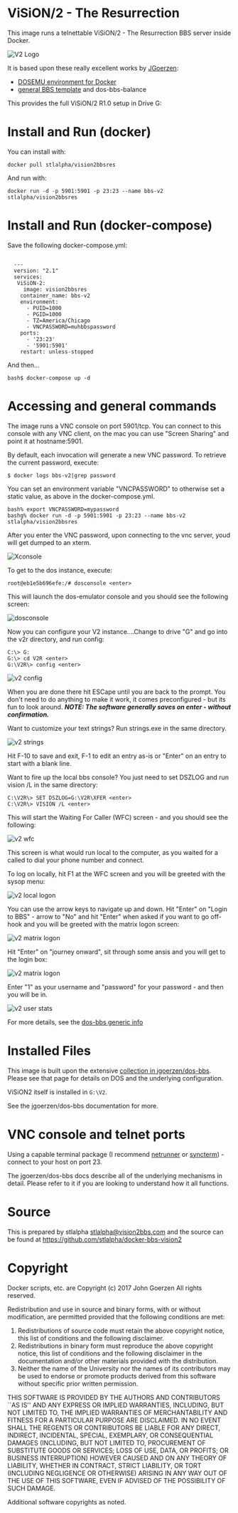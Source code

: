 # ViSiON/2 - The Resurrection

This image runs a telnettable ViSiON/2 - The Resurrection BBS server inside Docker.

![V2 Logo](https://raw.githubusercontent.com/stlalpha/docker-bbs-vision2/master/setup/v2logo.png?raw=true)

It is based upon these really excellent works by [JGoerzen](https://github.com/jgoerzen):

 - [DOSEMU environment for Docker](https://github.com/jgoerzen/docker-dosemu)
 - [general BBS template](https://github.com/jgoerzen/docker-dos-bbs) and  dos-bbs-balance
 

This provides the full ViSiON/2 R1.0 setup in Drive G:

# Install and Run (docker)

You can install with:

    docker pull stlalpha/vision2bbsres

And run with:

    docker run -d -p 5901:5901 -p 23:23 --name bbs-v2 stlalpha/vision2bbsres


# Install and Run (docker-compose)

Save the following docker-compose.yml:
```

  ---
  version: "2.1"
  services:
   ViSiON-2:
     image: vision2bbsres
    container_name: bbs-v2
    environment:
      - PUID=1000
      - PGID=1000
      - TZ=America/Chicago
      - VNCPASSWORD=muhbbspassword
    ports:
      - '23:23'
      - '5901:5901'
    restart: unless-stopped
```
And then...
```
bash$ docker-compose up -d
```

# Accessing and general commands

The image runs a VNC console on port 5901/tcp.  You can connect to this console with any VNC client, on the mac you can use "Screen Sharing" and point it at hostname:5901. 

By default, each invocation will generate a new VNC password.  To retrieve the current password, execute:

```
$ docker logs bbs-v2|grep password
```

You can set an environment variable "VNCPASSWORD" to otherwise set a static value, as above in the docker-compose.yml.

```
bash% export VNCPASSWORD=mypassword
bashg% docker run -d -p 5901:5901 -p 23:23 --name bbs-v2 stlalpha/vision2bbsres
```

After you enter the VNC password, upon connecting to the vnc server, youd will get dumped to an xterm.  

![Xconsole](https://github.com/stlalpha/docker-bbs-vision2/blob/master/images/vnc-console.png?raw=true)


To get to the dos instance, execute:

```
root@eb1e5b696efe:/# dosconsole <enter>
```

This will launch the dos-emulator console and you should see the following screen:

![dosconsole](https://github.com/stlalpha/docker-bbs-vision2/blob/master/images/dosconsole.png?raw=true)

Now you can configure your V2 instance....Change to drive "G" and go into the v2r directory, and run config:

```
C:\> G:
G:\> cd V2R <enter>
G:\V2R\> config <enter>
```
![v2 config](https://github.com/stlalpha/docker-bbs-vision2/blob/master/images/config.png?raw=true)

When you are done there hit ESCape until you are back to the prompt. You don't need to do anything to make it work, it comes preconfigured - but its fun to look around.  ***NOTE: The software generally saves on enter - without confirmation.***

Want to customize your text strings?  Run strings.exe in the same directory.

![v2 strings](https://github.com/stlalpha/docker-bbs-vision2/blob/master/images/strings.png?raw=true)

Hit F-10 to save and exit, F-1 to edit an entry as-is or "Enter" on an entry to start with a blank line.

Want to fire up the local bbs console?  You just need to set DSZLOG and run vision /L in the same directory:

```
C:\V2R\> SET DSZLOG=G:\V2R\XFER <enter>
C:\V2R\> VISION /L <enter>
```
This will start the Waiting For Caller (WFC) screen - and you should see the following:

![v2 wfc](https://github.com/stlalpha/docker-bbs-vision2/blob/master/images/WFC.png?raw=true)

This screen is what would run local to the computer, as you waited for a called to dial your phone number and connect.

To log on locally, hit F1 at the WFC screen and you will be greeted with the sysop menu:

![v2 local logon](https://github.com/stlalpha/docker-bbs-vision2/blob/master/images/SYSOPLOGON.png?raw=true)

You can use the arrow keys to navigate up and down.  Hit "Enter" on "Login to BBS" - arrow to "No" and hit "Enter" when asked if you want to go off-hook and you will be greeted with the matrix logon screen:

![v2 matrix logon](https://github.com/stlalpha/docker-bbs-vision2/blob/master/images/matrixlogon.png?raw=true)

Hit "Enter" on "journey onward", sit through some ansis and you will get to the login box:

![v2 matrix logon](https://github.com/stlalpha/docker-bbs-vision2/blob/master/images/loginscreen.png?raw=true)

Enter "1" as your username and "password" for your password - and then you will be in.

![v2 user stats](https://github.com/stlalpha/docker-bbs-vision2/blob/master/images/userstat.png?raw=true)


For more details, see the [dos-bbs generic info](https://github.com/jgoerzen/docker-dos-bbs)

# Installed Files

This image is built upon the extensive [collection in jgoerzen/dos-bbs](https://github.com/jgoerzen/docker-dos-bbs).
Please see that page for details on DOS and the underlying configuration.

ViSiON2 itself is installed in `G:\V2`.

See the jgoerzen/dos-bbs documentation for more.

# VNC console and telnet ports

Using a capable terminal package (I recommend [netrunner](http://mysticbbs.com/downloads.html) or [syncterm](https://syncterm.bbsdev.net)) - connect to your host on port 23. 

The jgoerzen/dos-bbs docs describe all of the underlying mechanisms in detail.  Please refer to it if you are looking to understand how it all functions.


 
# Source

This is prepared by stlalpha <stlalpha@vision2bbs.com> and the source
can be found at https://github.com/stlalpha/docker-bbs-vision2


# Copyright

Docker scripts, etc. are
Copyright (c) 2017 John Goerzen 
All rights reserved.

Redistribution and use in source and binary forms, with or without
modification, are permitted provided that the following conditions
are met:
1. Redistributions of source code must retain the above copyright
   notice, this list of conditions and the following disclaimer.
2. Redistributions in binary form must reproduce the above copyright
   notice, this list of conditions and the following disclaimer in the
   documentation and/or other materials provided with the distribution.
3. Neither the name of the University nor the names of its contributors
   may be used to endorse or promote products derived from this software
   without specific prior written permission.

THIS SOFTWARE IS PROVIDED BY THE AUTHORS AND CONTRIBUTORS ``AS IS'' AND
ANY EXPRESS OR IMPLIED WARRANTIES, INCLUDING, BUT NOT LIMITED TO, THE
IMPLIED WARRANTIES OF MERCHANTABILITY AND FITNESS FOR A PARTICULAR PURPOSE
ARE DISCLAIMED.  IN NO EVENT SHALL THE REGENTS OR CONTRIBUTORS BE LIABLE
FOR ANY DIRECT, INDIRECT, INCIDENTAL, SPECIAL, EXEMPLARY, OR CONSEQUENTIAL
DAMAGES (INCLUDING, BUT NOT LIMITED TO, PROCUREMENT OF SUBSTITUTE GOODS
OR SERVICES; LOSS OF USE, DATA, OR PROFITS; OR BUSINESS INTERRUPTION)
HOWEVER CAUSED AND ON ANY THEORY OF LIABILITY, WHETHER IN CONTRACT, STRICT
LIABILITY, OR TORT (INCLUDING NEGLIGENCE OR OTHERWISE) ARISING IN ANY WAY
OUT OF THE USE OF THIS SOFTWARE, EVEN IF ADVISED OF THE POSSIBILITY OF
SUCH DAMAGE.

Additional software copyrights as noted.


